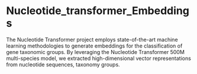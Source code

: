 # Nucleotide_transformer_Embeddings
The Nucleotide Transformer project employs state-of-the-art machine learning methodologies to generate embeddings for the classification of gene taxonomic groups. By leveraging the Nucleotide Transformer 500M multi-species model, we extracted high-dimensional vector representations from nucleotide sequences, taxonomy groups.
